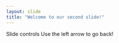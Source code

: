 ```yaml
---
layout: slide
title: "Welcome to our second slide!"
---
```

Slide controls
Use the left arrow to go back!
